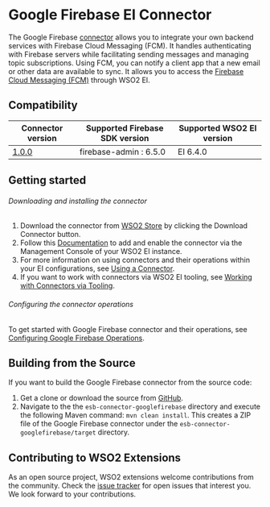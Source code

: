 # Google Firebase EI Connector

The Google Firebase [connector](https://docs.wso2.com/display/EI640/Working+with+Connectors) allows you to integrate your own backend services with Firebase Cloud Messaging (FCM).
It handles authenticating with Firebase servers while facilitating sending messages and managing topic subscriptions. Using FCM, you can notify a client app that a new email or other data are available to sync.
It allows you to access the [Firebase Cloud Messaging (FCM)](https://firebase.google.com/docs/cloud-messaging/) through WSO2 EI.


## Compatibility

| Connector version | Supported Firebase SDK version | Supported WSO2 EI version |
| ------------- | ------------- | ------------- |
| [1.0.0](https://github.com/wso2-extensions/esb-connector-googlefirebase/releases/tag/org.wso2.carbon.connector.googlefirebase-1.0.0) | firebase-admin : 6.5.0 | EI 6.4.0 |

## Getting started

###### Downloading and installing the connector

1. Download the connector from [WSO2 Store](https://store.wso2.com/store/assets/esbconnector) by clicking the Download Connector button.
2. Follow this [Documentation](https://docs.wso2.com/display/EI640/Working+with+Connectors+via+the+Management+Console) to add and enable the connector via the Management Console of your WSO2 EI instance.
3. For more information on using connectors and their operations within your EI configurations, see [Using a Connector](https://docs.wso2.com/display/EI640/Using+a+Connector).
4. If you want to work with connectors via WSO2 EI tooling, see [Working with Connectors via Tooling](https://docs.wso2.com/display/EI640/Working+with+Connectors+via+Tooling).

###### Configuring the connector operations

To get started with Google Firebase connector and their operations, see [Configuring Google Firebase Operations](docs/config.md).

## Building from the Source

If you want to build the Google Firebase connector from the source code:

1. Get a clone or download the source from [GitHub](https://github.com/wso2-extensions/esb-connector-googlefirebase).
2. Navigate to the the `esb-connector-googlefirebase` directory and execute the following Maven command: `mvn clean install`.
This creates a ZIP file of the Google Firebase connector under the `esb-connector-googlefirebase/target` directory.

## Contributing to WSO2 Extensions

As an open source project, WSO2 extensions welcome contributions from the community.
Check the [issue tracker](https://github.com/wso2-extensions/esb-connector-googlefirebase/issues) for open issues that interest you. We look forward to your contributions.
